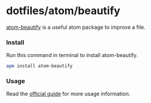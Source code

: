 # dotfiles/atom/beautify

[atom-beautify](https://github.com/Glavin001/atom-beautify) is a useful atom package to improve a file. 

### Install

Run this command in terminal to install atom-beautify.
```bash
apm install atom-beautify
```

### Usage

Read the [official guide](https://github.com/Glavin001/atom-beautify#usage) for more usage information.